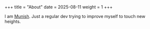 +++
title = "About"
date = 2025-08-11
weight = 1
+++

I am [Munish](https://munish.me/). Just a regular dev trying to improve myself to touch new heights.
